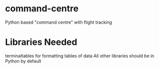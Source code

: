# command-centre
Python based "command centre" with flight tracking

# Libraries Needed
terminaltables for formatting tables of data
All other libraries should be in Python by default
